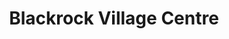 ---
title: "Blackrock Village Centre"
url: /blackrock/blackrock-village-centre/
shop: Einkaufszentrum
---